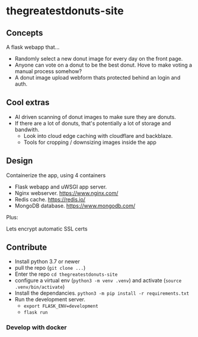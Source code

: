 # thegreatestdonuts-site

## Concepts

A flask webapp that...

* Randomly select a new donut image for every day on the front page.
* Anyone can vote on a donut to be the best donut. Hove to make voting a manual process somehow?
* A donut image upload webform thats protected behind an login and auth.

## Cool extras

* AI driven scanning of donut images to make sure they are donuts.
* If there are a lot of donuts, that's potentially a lot of storage and bandwith.
  *  Look into cloud edge caching with cloudflare and backblaze.
  *  Tools for cropping / downsizing images inside the app

## Design

Containerize the app, using 4 containers

* Flask webapp and uWSGI app server.
* Nginx webserver. https://www.nginx.com/
* Redis cache. https://redis.io/
* MongoDB database. https://www.mongodb.com/

Plus: 

Lets encrypt automatic SSL certs

## Contribute

 * Install python 3.7 or newer
 * pull the repo (`git clone ...`)
 * Enter the repo `cd thegreatestdonuts-site`
 * configure a virtual env (`python3 -m venv .venv`) and activate (`source .venv/bin/activate`)
 * Install the dependancies. `python3 -m pip install -r requirements.txt`
 * Run the development server. 
    * `export FLASK_ENV=development`
    * `flask run`

### Develop with docker
